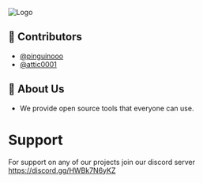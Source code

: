 
![Logo](https://i.imgur.com/KEPSxki.png)


## 🔨 Contributors

- [@pinguinooo](https://www.github.com/pinguinooo)
- [@attic0001](https://www.github.com/attic0001)






## 📂 About Us

- We provide open source tools that everyone can use.

# Support

For support on any of our projects join our discord server https://discord.gg/HWBk7N6yKZ
